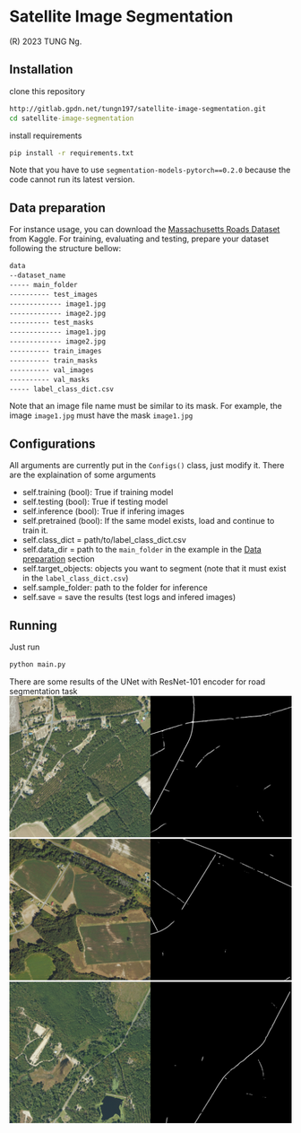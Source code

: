 # Satellite Image Segmentation
(R) 2023 TUNG Ng.
## Installation
clone this repository
```bat 
http://gitlab.gpdn.net/tungn197/satellite-image-segmentation.git
cd satellite-image-segmentation
```
install requirements
```bat
pip install -r requirements.txt
```
Note that you have to use ```segmentation-models-pytorch==0.2.0``` because the code cannot run its latest version.

## Data preparation
For instance usage, you can download the [Massachusetts Roads Dataset](https://www.kaggle.com/datasets/balraj98/massachusetts-roads-dataset) from Kaggle.
For training, evaluating and testing, prepare your dataset following the structure bellow:
```bat
data
--dataset_name
----- main_folder
---------- test_images
------------- image1.jpg
------------- image2.jpg
---------- test_masks
------------- image1.jpg
------------- image2.jpg
---------- train_images
---------- train_masks
---------- val_images
---------- val_masks
----- label_class_dict.csv
```
Note that an image file name must be similar to its mask. For example, the image ```image1.jpg``` must have the mask ```image1.jpg```

## Configurations
All arguments are currently put in the ```Configs()``` class, just modify it. There are the explaination of some arguments
* self.training (bool): True if training model
* self.testing (bool): True if testing model
* self.inference (bool): True if infering images
* self.pretrained (bool): If the same model exists, load and continue to train it.
* self.class_dict = path/to/label_class_dict.csv
* self.data_dir = path to the ```main_folder``` in the example in the [Data preparation](##-Data-preparation) section
* self.target_objects: objects you want to segment (note that it must exist in the ```label_class_dict.csv```)
* self.sample_folder: path to the folder for inference
* self.save = save the results (test logs and infered images)

## Running
Just run
```bat
python main.py
```
There are some results of the UNet with ResNet-101 encoder for road segmentation task
![](stuffs/demo1.jpg)
![](stuffs/demo2.jpg)
![](stuffs/demo3.jpg)

